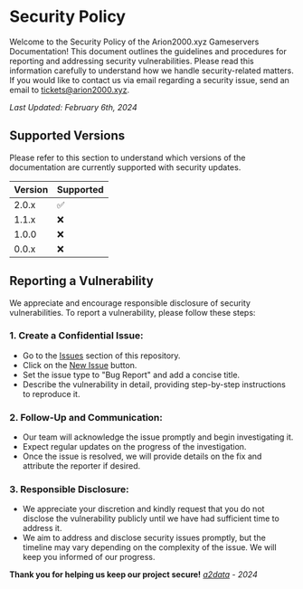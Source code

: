 # Security Policy

Welcome to the Security Policy of the Arion2000.xyz Gameservers Documentation! This document outlines the guidelines and procedures for reporting and addressing security vulnerabilities. Please read this information carefully to understand how we handle security-related matters. If you would like to contact us via email regarding a security issue, send an email to [tickets@arion2000.xyz](mailto:tickets@arion2000.xyz).

*Last Updated: February 6th, 2024*

## Supported Versions

Please refer to this section to understand which versions of the documentation are currently supported with security updates.

| Version | Supported           |
| ------- | ------------------- |
| 2.0.x   | :white_check_mark:  |
| 1.1.x   | :x:                 |
| 1.0.0   | :x:                 |
| 0.0.x   | :x:                 |

## Reporting a Vulnerability

We appreciate and encourage responsible disclosure of security vulnerabilities. To report a vulnerability, please follow these steps:

### 1. Create a Confidential Issue:

  - Go to the [Issues](https://github.com/2000Arion/gsc-docs/issues) section of this repository.
  - Click on the [New Issue](https://github.com/2000Arion/gsc-docs/issues/new/choose) button.
  - Set the issue type to "Bug Report" and add a concise title.
  - Describe the vulnerability in detail, providing step-by-step instructions to reproduce it.

### 2. Follow-Up and Communication:

  - Our team will acknowledge the issue promptly and begin investigating it.
  - Expect regular updates on the progress of the investigation.
  - Once the issue is resolved, we will provide details on the fix and attribute the reporter if desired.

### 3. Responsible Disclosure:

  - We appreciate your discretion and kindly request that you do not disclose the vulnerability publicly until we have had sufficient time to address it.
  - We aim to address and disclose security issues promptly, but the timeline may vary depending on the complexity of the issue. We will keep you informed of our progress.

**Thank you for helping us keep our project secure!**
*[a2data](https://www.arion2000.xyz) - 2024*
